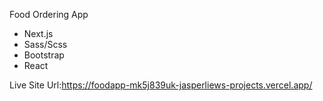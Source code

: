 Food Ordering App
- Next.js
- Sass/Scss
- Bootstrap
- React

Live Site Url:https://foodapp-mk5j839uk-jasperliews-projects.vercel.app/
